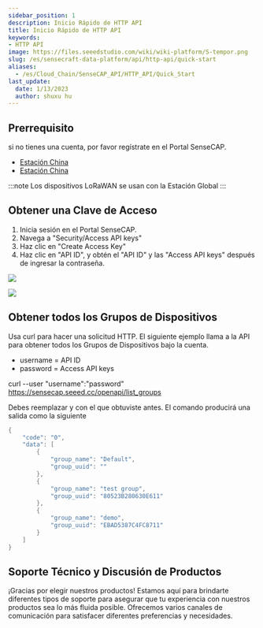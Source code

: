 ```yaml
---
sidebar_position: 1
description: Inicio Rápido de HTTP API
title: Inicio Rápido de HTTP API
keywords:
- HTTP API 
image: https://files.seeedstudio.com/wiki/wiki-platform/S-tempor.png
slug: /es/sensecraft-data-platform/api/http-api/quick-start
aliases:
  - /es/Cloud_Chain/SenseCAP_API/HTTP_API/Quick_Start
last_update:
  date: 1/13/2023
  author: shuxu hu
---
```


## Prerrequisito
  si no tienes una cuenta, por favor regístrate en el Portal SenseCAP.
  - [Estación China](https://sensecap.seeed.cn)
  - [Estación China](https://sensecap.seeed.cc)

:::note
   Los dispositivos LoRaWAN se usan con la Estación Global
:::

## Obtener una Clave de Acceso

1. Inicia sesión en el Portal SenseCAP.
2. Navega a "Security/Access API keys"
3. Haz clic en "Create Access Key"
4. Haz clic en "API ID", y obtén el "API ID" y las "Access API keys" después de ingresar la contraseña.

![](https://files.seeedstudio.com/wiki/SenseCAP/SenseCAP_API/1.png)

![](https://files.seeedstudio.com/wiki/SenseCAP/SenseCAP_API/2.png)


## Obtener todos los Grupos de Dispositivos
Usa curl para hacer una solicitud HTTP. El siguiente ejemplo llama a la API para obtener todos los Grupos de Dispositivos bajo la cuenta.

- username = API ID
- password = Access API keys

curl --user "username":"password" \
     https://sensecap.seeed.cc/openapi/list_groups

Debes reemplazar y con el que obtuviste antes. El comando producirá una salida como la siguiente

```cpp
{
    "code": "0",
    "data": [
        {
            "group_name": "Default",
            "group_uuid": ""
        },
        {
            "group_name": "test group",
            "group_uuid": "80523B280630E611"
        },
        {
            "group_name": "demo",
            "group_uuid": "EBAD5387C4FC8711"
        }
    ]
}
```

## Soporte Técnico y Discusión de Productos

¡Gracias por elegir nuestros productos! Estamos aquí para brindarte diferentes tipos de soporte para asegurar que tu experiencia con nuestros productos sea lo más fluida posible. Ofrecemos varios canales de comunicación para satisfacer diferentes preferencias y necesidades.

<div class="button_tech_support_container">
<a href="https://forum.seeedstudio.com/" class="button_forum"></a> 
<a href="https://www.seeedstudio.com/contacts" class="button_email"></a>
</div>

<div class="button_tech_support_container">
<a href="https://discord.gg/eWkprNDMU7" class="button_discord"></a> 
<a href="https://github.com/Seeed-Studio/wiki-documents/discussions/69" class="button_discussion"></a>
</div>

